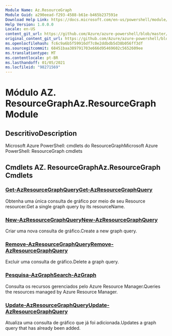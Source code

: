 ```yaml
---
Module Name: Az.ResourceGraph
Module Guid: a290eead-f293-4588-b61e-b465b237591e
Download Help Link: https://docs.microsoft.com/en-us/powershell/module/az.resourcegraph
Help Version: 1.0.0.0
Locale: en-US
content_git_url: https://github.com/Azure/azure-powershell/blob/master/src/ResourceGraph/ResourceGraph/help/Az.ResourceGraph.md
original_content_git_url: https://github.com/Azure/azure-powershell/blob/master/src/ResourceGraph/ResourceGraph/help/Az.ResourceGraph.md
ms.openlocfilehash: fc6c9a6b5f59916df7c0e2ddbdb5d38b056ff3df
ms.sourcegitcommit: 68451baa389791703e666d95469602c5652609ee
ms.translationtype: MT
ms.contentlocale: pt-BR
ms.lasthandoff: 01/05/2021
ms.locfileid: "98271569"
---
```

# <span data-ttu-id="f1ca0-101">Módulo AZ. ResourceGraph</span><span class="sxs-lookup"><span data-stu-id="f1ca0-101">Az.ResourceGraph Module</span></span>
## <span data-ttu-id="f1ca0-102">Descritivo</span><span class="sxs-lookup"><span data-stu-id="f1ca0-102">Description</span></span>
<span data-ttu-id="f1ca0-103">Microsoft Azure PowerShell: cmdlets do ResourceGraph</span><span class="sxs-lookup"><span data-stu-id="f1ca0-103">Microsoft Azure PowerShell: ResourceGraph cmdlets</span></span>

## <span data-ttu-id="f1ca0-104">Cmdlets AZ. ResourceGraph</span><span class="sxs-lookup"><span data-stu-id="f1ca0-104">Az.ResourceGraph Cmdlets</span></span>
### [<span data-ttu-id="f1ca0-105">Get-AzResourceGraphQuery</span><span class="sxs-lookup"><span data-stu-id="f1ca0-105">Get-AzResourceGraphQuery</span></span>](Get-AzResourceGraphQuery.md)
<span data-ttu-id="f1ca0-106">Obtenha uma única consulta de gráfico por meio de seu Resource resourcer.</span><span class="sxs-lookup"><span data-stu-id="f1ca0-106">Get a single graph query by its resourceName.</span></span>

### [<span data-ttu-id="f1ca0-107">New-AzResourceGraphQuery</span><span class="sxs-lookup"><span data-stu-id="f1ca0-107">New-AzResourceGraphQuery</span></span>](New-AzResourceGraphQuery.md)
<span data-ttu-id="f1ca0-108">Criar uma nova consulta de gráfico.</span><span class="sxs-lookup"><span data-stu-id="f1ca0-108">Create a new graph query.</span></span>

### [<span data-ttu-id="f1ca0-109">Remove-AzResourceGraphQuery</span><span class="sxs-lookup"><span data-stu-id="f1ca0-109">Remove-AzResourceGraphQuery</span></span>](Remove-AzResourceGraphQuery.md)
<span data-ttu-id="f1ca0-110">Excluir uma consulta de gráfico.</span><span class="sxs-lookup"><span data-stu-id="f1ca0-110">Delete a graph query.</span></span>

### [<span data-ttu-id="f1ca0-111">Pesquisa-AzGraph</span><span class="sxs-lookup"><span data-stu-id="f1ca0-111">Search-AzGraph</span></span>](Search-AzGraph.md)
<span data-ttu-id="f1ca0-112">Consulta os recursos gerenciados pelo Azure Resource Manager.</span><span class="sxs-lookup"><span data-stu-id="f1ca0-112">Queries the resources managed by Azure Resource Manager.</span></span>

### [<span data-ttu-id="f1ca0-113">Update-AzResourceGraphQuery</span><span class="sxs-lookup"><span data-stu-id="f1ca0-113">Update-AzResourceGraphQuery</span></span>](Update-AzResourceGraphQuery.md)
<span data-ttu-id="f1ca0-114">Atualiza uma consulta de gráfico que já foi adicionada.</span><span class="sxs-lookup"><span data-stu-id="f1ca0-114">Updates a graph query that has already been added.</span></span>

